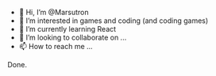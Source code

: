 - 👋 Hi, I’m @Marsutron
- 👀 I’m interested in games and coding (and coding games)
- 🌱 I’m currently learning React
- 💞️ I’m looking to collaborate on ...
- 📫 How to reach me ...

<!---
Marsutron/Marsutron is a ✨ special ✨ repository because its `README.md` (this file) appears on your GitHub profile.
You can click the Preview link to take a look at your changes.
--->

Done.
